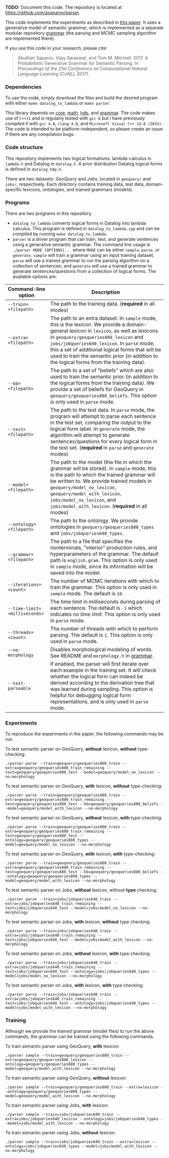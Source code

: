 
**TODO:** Document this code. The repository is located at <https://github.com/asaparov/parser>.

This code implements the experiments as described in [this paper](http://asaparov.org/assets/conll_2017.pdf). It uses a generative model of semantic grammar, which is implemented as a separate modular repository [grammar](https://github.com/asaparov/grammar) (the parsing and MCMC sampling algorithm are implemented there).

If you use this code in your research, please cite:
 > Abulhair Saparov, Vijay Saraswat, and Tom M. Mitchell. 2017. A Probabilistic Generative Grammar for Semantic Parsing. In *Proceedings of the 21st Conference on Computational Natural Language Learning (CoNLL 2017)*.

### Dependencies

To use the code, simply download the files and build the desired program with either `make datalog_to_lambda` or `make parser`.

This library depends on [core](https://github.com/asaparov/core), [math](https://github.com/asaparov/math), [hdp](https://github.com/asaparov/hdp), and [grammar](https://github.com/asaparov/grammar). The code makes use of `C++11` and is regularly tested with `gcc 6` but I have previously compiled it with `gcc 4.8`, `clang 4.0`, and `Microsoft Visual C++ 14.0 (2015)`. The code is intended to be platform-independent, so please create an issue if there are any compilation bugs.

### Code structure

This repository implements two logical formalisms: lambda-calculus in `lambda.h` and Datalog in `datalog.h`. A prior distribution Datalog logical forms is defined in `datalog_hdp.h`.

There are two datasets: *GeoQuery* and *Jobs*, located in `geoquery/` and `jobs/`, respectively. Each directory contains training data, test data, domain-specific lexicons, ontologies, and trained grammars (models).

### Programs

There are two programs in this repository.
 - `datalog_to_lambda` converts logical forms in Datalog into lambda calculus. This program is defined in `datalog_to_lambda.cpp` and can be compiled by running `make datalog_to_lambda`.
 - `parser` is a driver program that can train, test, and generate sentences using a generative semantic grammar. The command line usage is `./parser MODE [OPTIONS]...` where `MODE` can be either `sample`, `parse`, or `generate`. `sample` will train a grammar using an input training dataset; `parse` will use a trained grammar to run the parsing algorithm on a collection of sentences; and `generate` will use a trained grammar to generate sentences/questions from a collection of logical forms. The available options are:

 | Command-line option  | Description                                                |
 | ---------------------| ---------------------------------------------------------- |
 | `--train=<filepath>` | The path to the training data. (**required** in all modes) |
 | `--extra=<filepath>` | The path to an extra dataset. In `sample` mode, this is the lexicon. We provide a domain-general lexicon in `lexicon`, as well as lexicons in `geoquery/geoqueries880_lexicon` and `jobs/jobqueries640_lexicon`. In `parse` mode, this a set of additional logical forms that will be used to train the semantic prior (in addition to the logical forms from the training data). |
 | `--kb=<filepath>` | The path to a set of "beliefs" which are also used to train the semantic prior (in addition to the logical forms from the training data). We provide a set of beliefs for GeoQuery in `geoquery/geoqueries880_beliefs`. This option is only used in `parse` mode. |
 | `--test=<filepath>` | The path to the test data. In `parse` mode, the program will attempt to parse each sentence in the test set, comparing the output to the logical form label. In `generate` mode, the algorithm will attempt to generate sentences/questions for every logical form in the test set. (**required** in `parse` and `generate` modes) |
 | `--model=<filepath>` | The path to the model (the file in which the grammar will be stored). In `sample` mode, this is the path to which the trained grammar will be written to. We provide trained models in `geoquery/model_no_lexicon`, `geoquery/model_with_lexicon`, `jobs/model_no_lexicon`, and `jobs/model_with_lexicon`. (**required** in all modes) |
 | `--ontology=<filepath>` | The path to the ontology. We provide ontologies in `geoquery/geoqueries880_types` and `jobs/jobqueries640_types`. |
 | `--grammar=<filepath>` | The path to a file that specifies the nonterminals, "interior" production rules, and hyperparameters of the grammar. The default path is `english.gram`. This option is only used in `sample` mode, since its information will be saved into the model. |
 | `--iterations=<count>` | The number of MCMC iterations with which to train the grammar. This option is only used in `sample` mode. The default is `10`. |
 | `--time-limit=<milliseconds>` | The time limit in milliseconds during parsing of each sentence. The default is `-1` which indicates *no time limit*. This option is only used in `parse` mode. |
 | `--threads=<count>` | The number of threads with which to perform parsing. The default is `1`. This option is only used in `parse` mode. |
 | `--no-morphology` | Disables morphological modeling of words. See README and `morphology.h` in [grammar](https://github.com/asaparov/grammar). |
 | `--test-parseable` | If enabled, the parser will first iterate over each example in the training set. It will check whether the logical form can indeed be derived according to the derivation tree that was learned during sampling. This option is helpful for debugging logical form representations, and is only used in `parse` mode. |

### Experiments

To reproduce the experiments in the paper, the following commands may be run.

To test semantic parser on GeoQuery, **without** lexicon, **without** type-checking:
```
./parser parse --train=geoquery/geoqueries880_train --extra=geoquery/geoqueries880_train_remaining --test=geoquery/geoqueries880_test --model=geoquery/model_no_lexicon --no-morphology
```

To test semantic parser on GeoQuery, **with** lexicon, **without** type-checking:
```
./parser parse --train=geoquery/geoqueries880_train --extra=geoquery/geoqueries880_train_remaining --test=geoquery/geoqueries880_test --kb=geoquery/geoqueries880_beliefs --model=geoquery/model_with_lexicon --no-morphology
```

To test semantic parser on GeoQuery, **without** lexicon, **with** type-checking:
```
./parser parse --train=geoquery/geoqueries880_train --extra=geoquery/geoqueries880_train_remaining --test=geoquery/geoqueries880_test --ontology=geoquery/geoqueries880_types --model=geoquery/model_no_lexicon --no-morphology
```

To test semantic parser on GeoQuery, **with** lexicon, **with** type-checking:
```
./parser parse --train=geoquery/geoqueries880_train --extra=geoquery/geoqueries880_train_remaining --test=geoquery/geoqueries880_test --kb=geoquery/geoqueries880_beliefs --ontology=geoquery/geoqueries880_types --model=geoquery/model_with_lexicon --no-morphology
```

To test semantic parser on Jobs, **without** lexicon, without **type** checking:
```
./parser parse --train=jobs/jobqueries640_train --extra=jobs/jobqueries640_train_remaining --test=jobs/jobqueries640_test --model=jobs/model_no_lexicon --no-morphology
```

To test semantic parser on Jobs, **with** lexicon, **without** type checking:
```
./parser parse --train=jobs/jobqueries640_train --extra=jobs/jobqueries640_train_remaining --test=jobs/jobqueries640_test --model=jobs/model_with_lexicon --no-morphology
```

To test semantic parser on Jobs, **without** lexicon, **with** type checking:
```
./parser parse --train=jobs/jobqueries640_train --extra=jobs/jobqueries640_train_remaining --test=jobs/jobqueries640_test --ontology=jobs/jobqueries640_types --model=jobs/model_no_lexicon --no-morphology
```

To test semantic parser on Jobs, **with** lexicon, **with** type checking:
```
./parser parse --train=jobs/jobqueries640_train --extra=jobs/jobqueries640_train_remaining --test=jobs/jobqueries640_test --ontology=jobs/jobqueries640_types --model=jobs/model_with_lexicon --no-morphology
```

### Training

Although we provide the trained grammar (model files) to run the above commands, the grammar can be trained using the following commands.

To train semantic parser using GeoQuery, **with** lexicon:
```
./parser sample --train=geoquery/geoqueries880_train --extra=geoquery/geoqueries880_lexicon --ontology=geoquery/geoqueries880_types --model=geoquery/model_with_lexicon --no-morphology
```

To train semantic parser using GeoQuery, **without** lexicon:
```
./parser sample --train=geoquery/geoqueries880_train --extra=lexicon --ontology=geoquery/geoqueries880_types --model=geoquery/model_with_lexicon --no-morphology
```

To train semantic parser using Jobs, **with** lexicon:
```
./parser sample --train=jobs/jobqueries640_train --extra=jobs/jobqueries640_lexicon --ontology=jobs/jobqueries640_types --model=jobs/model_with_lexicon --no-morphology
```

To train semantic parser using Jobs, **without** lexicon:
```
./parser sample --train=jobs/jobqueries640_train --extra=lexicon --ontology=jobs/jobqueries640_types --model=jobs/model_with_lexicon --no-morphology
```
